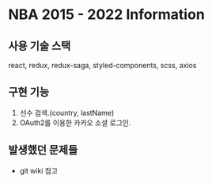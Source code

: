 # NBA 2015 - 2022 Information

## 사용 기술 스택
react, redux, redux-saga, styled-components, scss, axios

## 구현 기능
1. 선수 검색.(country, lastName)
2. OAuth2를 이용한 카카오 소셜 로그인.

## 발생했던 문제들
- git wiki 참고
